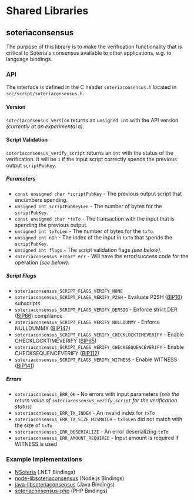 Shared Libraries
================

## soteriaconsensus

The purpose of this library is to make the verification functionality that is critical to Soteria's consensus available to other applications, e.g. to language bindings.

### API

The interface is defined in the C header `soteriaconsensus.h` located in  `src/script/soteriaconsensus.h`.

#### Version

`soteriaconsensus_version` returns an `unsigned int` with the API version *(currently at an experimental `0`)*.

#### Script Validation

`soteriaconsensus_verify_script` returns an `int` with the status of the verification. It will be `1` if the input script correctly spends the previous output `scriptPubKey`.

##### Parameters
- `const unsigned char *scriptPubKey` - The previous output script that encumbers spending.
- `unsigned int scriptPubKeyLen` - The number of bytes for the `scriptPubKey`.
- `const unsigned char *txTo` - The transaction with the input that is spending the previous output.
- `unsigned int txToLen` - The number of bytes for the `txTo`.
- `unsigned int nIn` - The index of the input in `txTo` that spends the `scriptPubKey`.
- `unsigned int flags` - The script validation flags *(see below)*.
- `soteriaconsensus_error* err` - Will have the error/success code for the operation *(see below)*.

##### Script Flags
- `soteriaconsensus_SCRIPT_FLAGS_VERIFY_NONE`
- `soteriaconsensus_SCRIPT_FLAGS_VERIFY_P2SH` - Evaluate P2SH ([BIP16](https://github.com/bitcoin/bips/blob/master/bip-0016.mediawiki)) subscripts
- `soteriaconsensus_SCRIPT_FLAGS_VERIFY_DERSIG` - Enforce strict DER ([BIP66](https://github.com/bitcoin/bips/blob/master/bip-0066.mediawiki)) compliance
- `soteriaconsensus_SCRIPT_FLAGS_VERIFY_NULLDUMMY` - Enforce NULLDUMMY ([BIP147](https://github.com/bitcoin/bips/blob/master/bip-0147.mediawiki))
- `soteriaconsensus_SCRIPT_FLAGS_VERIFY_CHECKLOCKTIMEVERIFY` - Enable CHECKLOCKTIMEVERIFY ([BIP65](https://github.com/bitcoin/bips/blob/master/bip-0065.mediawiki))
- `soteriaconsensus_SCRIPT_FLAGS_VERIFY_CHECKSEQUENCEVERIFY` - Enable CHECKSEQUENCEVERIFY ([BIP112](https://github.com/bitcoin/bips/blob/master/bip-0112.mediawiki))
- `soteriaconsensus_SCRIPT_FLAGS_VERIFY_WITNESS` - Enable WITNESS ([BIP141](https://github.com/bitcoin/bips/blob/master/bip-0141.mediawiki))

##### Errors
- `soteriaconsensus_ERR_OK` - No errors with input parameters *(see the return value of `soteriaconsensus_verify_script` for the verification status)*
- `soteriaconsensus_ERR_TX_INDEX` - An invalid index for `txTo`
- `soteriaconsensus_ERR_TX_SIZE_MISMATCH` - `txToLen` did not match with the size of `txTo`
- `soteriaconsensus_ERR_DESERIALIZE` - An error deserializing `txTo`
- `soteriaconsensus_ERR_AMOUNT_REQUIRED` - Input amount is required if WITNESS is used

### Example Implementations
- [NSoteria](https://github.com/NicolasDorier/NSoteria/blob/master/NSoteria/Script.cs#L814) (.NET Bindings)
- [node-libsoteriaconsensus](https://github.com/bitpay/node-libsoteriaconsensus) (Node.js Bindings)
- [java-libsoteriaconsensus](https://github.com/dexX7/java-libsoteriaconsensus) (Java Bindings)
- [soteriaconsensus-php](https://github.com/Bit-Wasp/soteriaconsensus-php) (PHP Bindings)
